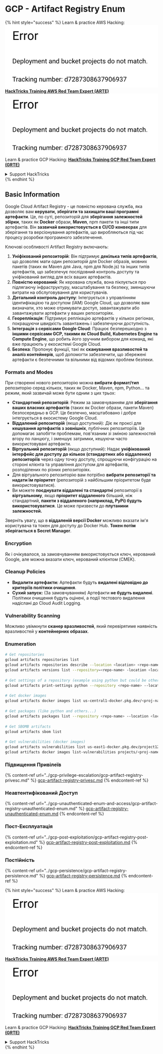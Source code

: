 # GCP - Artifact Registry Enum

{% hint style="success" %}
Learn & practice AWS Hacking:<img src="../../../.gitbook/assets/image (1) (1).png" alt="" data-size="line">[**HackTricks Training AWS Red Team Expert (ARTE)**](https://training.hacktricks.xyz/courses/arte)<img src="../../../.gitbook/assets/image (1) (1).png" alt="" data-size="line">\
Learn & practice GCP Hacking: <img src="../../../.gitbook/assets/image (2).png" alt="" data-size="line">[**HackTricks Training GCP Red Team Expert (GRTE)**<img src="../../../.gitbook/assets/image (2).png" alt="" data-size="line">](https://training.hacktricks.xyz/courses/grte)

<details>

<summary>Support HackTricks</summary>

* Check the [**subscription plans**](https://github.com/sponsors/carlospolop)!
* **Join the** 💬 [**Discord group**](https://discord.gg/hRep4RUj7f) or the [**telegram group**](https://t.me/peass) or **follow** us on **Twitter** 🐦 [**@hacktricks\_live**](https://twitter.com/hacktricks\_live)**.**
* **Share hacking tricks by submitting PRs to the** [**HackTricks**](https://github.com/carlospolop/hacktricks) and [**HackTricks Cloud**](https://github.com/carlospolop/hacktricks-cloud) github repos.

</details>
{% endhint %}

## Basic Information

Google Cloud Artifact Registry - це повністю керована служба, яка дозволяє вам **керувати, зберігати та захищати ваші програмні артефакти**. Це, по суті, репозиторій для **зберігання залежностей збірки**, таких як **Docker** образи, **Maven**, npm пакети та інші типи артефактів. Він **зазвичай використовується в CI/CD конвеєрах** для зберігання та версіонування артефактів, що виробляються під час процесу розробки програмного забезпечення.

Ключові особливості Artifact Registry включають:

1. **Уніфікований репозиторій**: Він підтримує **декілька типів артефактів**, що дозволяє мати один репозиторій для Docker образів, мовних пакетів (таких як Maven для Java, npm для Node.js) та інших типів артефактів, що забезпечує послідовний контроль доступу та уніфікований вигляд для всіх ваших артефактів.
2. **Повністю керований**: Як керована служба, вона піклується про підлягаючу інфраструктуру, масштабування та безпеку, зменшуючи витрати на обслуговування для користувачів.
3. **Детальний контроль доступу**: Інтегрується з управлінням ідентифікацією та доступом (IAM) Google Cloud, що дозволяє вам визначати, хто може отримувати доступ, завантажувати або завантажувати артефакти у ваших репозиторіях.
4. **Геореплікація**: Підтримує реплікацію артефактів у кількох регіонах, покращуючи швидкість завантажень і забезпечуючи доступність.
5. **Інтеграція з сервісами Google Cloud**: Працює безперешкодно з **іншими сервісами GCP, такими як Cloud Build, Kubernetes Engine та Compute Engine**, що робить його зручним вибором для команд, які вже працюють у екосистемі Google Cloud.
6. **Безпека**: Пропонує функції, такі як **сканування вразливостей та аналіз контейнерів**, щоб допомогти забезпечити, що збережені артефакти є безпечними та вільними від відомих проблем безпеки.

### Formats and Modes

При створенні нового репозиторію можна **вибрати формат/тип** репозиторію серед кількох, таких як Docker, Maven, npm, Python... та режим, який зазвичай може бути одним з цих трьох:

* **Стандартний репозиторій**: Режим за замовчуванням для **зберігання ваших власних артефактів** (таких як Docker образи, пакети Maven) безпосередньо в GCP. Це безпечно, масштабовано і добре інтегрується в екосистему Google Cloud.
* **Віддалений репозиторій** (якщо доступний): Діє як проксі для **кешування артефактів з зовнішніх**, публічних репозиторіїв. Це допомагає запобігти проблемам, пов'язаним зі зміною залежностей вгору по ланцюгу, і зменшує затримки, кешуючи часто використовувані артефакти.
* **Віртуальний репозиторій** (якщо доступний): Надає **уніфікований інтерфейс для доступу до кількох (стандартних або віддалених) репозиторіїв** через одну точку доступу, спрощуючи конфігурацію на стороні клієнта та управління доступом для артефактів, розподілених по різних репозиторіях.
* Для віртуального репозиторію вам потрібно **вибрати репозиторії та надати їм пріоритет** (репозиторій з найбільшим пріоритетом буде використовуватися).
* Ви можете **поєднувати віддалені та стандартні** репозиторії в **віртуальному**, якщо **пріоритет** **віддаленого** більший, ніж стандартний, **пакети з віддаленого (наприклад, PyPi) будуть використовуватися**. Це може призвести до **плутанини залежностей.**

Зверніть увагу, що в **віддаленій версії Docker** можливо вказати ім'я користувача та токен для доступу до Docker Hub. **Токен потім зберігається в Secret Manager**.

### Encryption

Як і очікувалося, за замовчуванням використовується ключ, керований Google, але можна вказати ключ, керований клієнтом (CMEK).

### Cleanup Policies

* **Видалити артефакти:** Артефакти будуть **видалені відповідно до критеріїв політики очищення**.
* **Сухий запуск:** (За замовчуванням) Артефакти **не будуть видалені**. Політики очищення будуть оцінені, а події тестового видалення надіслані до Cloud Audit Logging.

### Vulnerability Scanning

Можливо увімкнути **сканер вразливостей**, який перевірятиме наявність вразливостей у **контейнерних образах**.

### Enumeration
```bash
# Get repositories
gcloud artifacts repositories list
gcloud artifacts repositories describe --location <location> <repo-name>
gcloud artifacts versions list --repository=<repo-name> -location <location> --package <package-name>

# Get settings of a repository (example using python but could be other)
gcloud artifacts print-settings python --repository <repo-name> --location <location>

# Get docker images
gcloud artifacts docker images list us-central1-docker.pkg.dev/<proj-name>/<repo-name>

# Get packages (like python and others...)
gcloud artifacts packages list --repository <repo-name> --location <location>

# Get SBOMB artifacts
gcloud artifacts sbom list

# Get vulnerabilities (docker images)
gcloud artifacts vulnerabilities list us-east1-docker.pkg.dev/project123/repository123/someimage@sha256:49765698074d6d7baa82f
gcloud artifacts docker images list-vulnerabilities projects/<proj-name>/locations/<location>/scans/<scan-uuid>
```
### Підвищення Привілеїв

{% content-ref url="../gcp-privilege-escalation/gcp-artifact-registry-privesc.md" %}
[gcp-artifact-registry-privesc.md](../gcp-privilege-escalation/gcp-artifact-registry-privesc.md)
{% endcontent-ref %}

### Неавтентифікований Доступ

{% content-ref url="../gcp-unauthenticated-enum-and-access/gcp-artifact-registry-unauthenticated-enum.md" %}
[gcp-artifact-registry-unauthenticated-enum.md](../gcp-unauthenticated-enum-and-access/gcp-artifact-registry-unauthenticated-enum.md)
{% endcontent-ref %}

### Пост-Експлуатація

{% content-ref url="../gcp-post-exploitation/gcp-artifact-registry-post-exploitation.md" %}
[gcp-artifact-registry-post-exploitation.md](../gcp-post-exploitation/gcp-artifact-registry-post-exploitation.md)
{% endcontent-ref %}

### Постійність

{% content-ref url="../gcp-persistence/gcp-artifact-registry-persistence.md" %}
[gcp-artifact-registry-persistence.md](../gcp-persistence/gcp-artifact-registry-persistence.md)
{% endcontent-ref %}

{% hint style="success" %}
Learn & practice AWS Hacking:<img src="../../../.gitbook/assets/image (1) (1).png" alt="" data-size="line">[**HackTricks Training AWS Red Team Expert (ARTE)**](https://training.hacktricks.xyz/courses/arte)<img src="../../../.gitbook/assets/image (1) (1).png" alt="" data-size="line">\
Learn & practice GCP Hacking: <img src="../../../.gitbook/assets/image (2).png" alt="" data-size="line">[**HackTricks Training GCP Red Team Expert (GRTE)**<img src="../../../.gitbook/assets/image (2).png" alt="" data-size="line">](https://training.hacktricks.xyz/courses/grte)

<details>

<summary>Support HackTricks</summary>

* Check the [**subscription plans**](https://github.com/sponsors/carlospolop)!
* **Join the** 💬 [**Discord group**](https://discord.gg/hRep4RUj7f) or the [**telegram group**](https://t.me/peass) or **follow** us on **Twitter** 🐦 [**@hacktricks\_live**](https://twitter.com/hacktricks\_live)**.**
* **Share hacking tricks by submitting PRs to the** [**HackTricks**](https://github.com/carlospolop/hacktricks) and [**HackTricks Cloud**](https://github.com/carlospolop/hacktricks-cloud) github repos.

</details>
{% endhint %}
